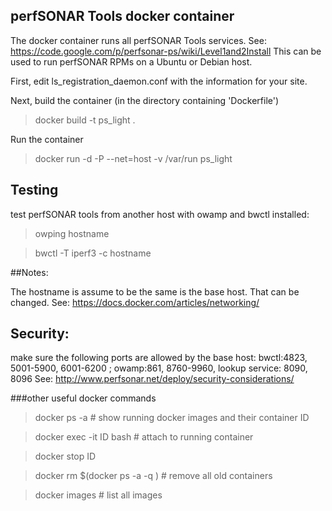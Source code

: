 ## perfSONAR Tools docker container

The docker container runs all perfSONAR Tools services.
See: https://code.google.com/p/perfsonar-ps/wiki/Level1and2Install 
This can be used to run perfSONAR RPMs on a Ubuntu or Debian host.

First, edit ls_registration_daemon.conf with the information for your site.

Next, build the container (in the directory containing 'Dockerfile')
>docker build -t ps_light .

Run the container
>docker run -d -P --net=host -v /var/run ps_light

## Testing

test perfSONAR tools from another host with owamp and bwctl installed:
>owping hostname

>bwctl -T iperf3 -c hostname

##Notes:

The hostname is assume to be the same is the base host. That can be changed.
See: https://docs.docker.com/articles/networking/

## Security:
make sure the following ports are allowed by the base host:
 bwctl:4823, 5001-5900, 6001-6200 ; owamp:861, 8760-9960, lookup service: 8090, 8096
See: http://www.perfsonar.net/deploy/security-considerations/


###other useful docker commands 
>docker ps -a   # show running docker images and their container ID

>docker exec -it ID bash  # attach to running container

>docker stop ID

>docker rm $(docker ps -a -q ) # remove all old containers

>docker images  # list all images



